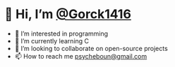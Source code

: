 # 👋 Hi, I’m [@Gorck1416](https://github.com/Gorck1416)

- 👀 I’m interested in programming
- 🌱 I’m currently learning C
- 💞️ I’m looking to collaborate on open-source projects
- 📫 How to reach me psycheboun@gmail.com
